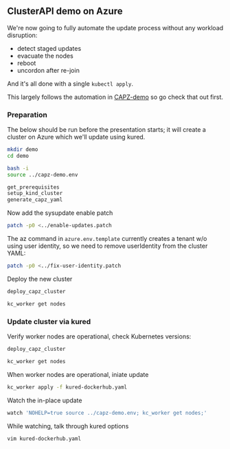 ## ClusterAPI demo on Azure

We're now going to fully automate the update process without any workload
disruption:
- detect staged updates
- evacuate the nodes
- reboot
- uncordon after re-join

And it's all done with a single `kubectl apply`.

This largely follows the automation in [CAPZ-demo](../../CAPZ-demo) so go check
that out first.

### Preparation

The below should be run before the presentation starts; it will create a
cluster on Azure which we'll update using kured.

```bash
mkdir demo
cd demo

bash -i
source ../capz-demo.env

get_prerequisites
setup_kind_cluster
generate_capz_yaml
```

Now add the sysupdate enable patch
```bash
patch -p0 <../enable-updates.patch
```

The az command in `azure.env.template` currently creates a tenant w/o using
user identity, so we need to remove userIdentity from the cluster YAML:
```bash
patch -p0 <../fix-user-identity.patch
```

Deploy the new cluster
```bash
deploy_capz_cluster

kc_worker get nodes
```

### Update cluster via kured

Verify worker nodes are operational, check Kubernetes versions:
```bash
deploy_capz_cluster

kc_worker get nodes
```

When worker nodes are operational, iniate update
```bash
kc_worker apply -f kured-dockerhub.yaml
```

Watch the in-place update
```bash
watch 'NOHELP=true source ../capz-demo.env; kc_worker get nodes;'
```

While watching, talk through kured options
```bash
vim kured-dockerhub.yaml
```
